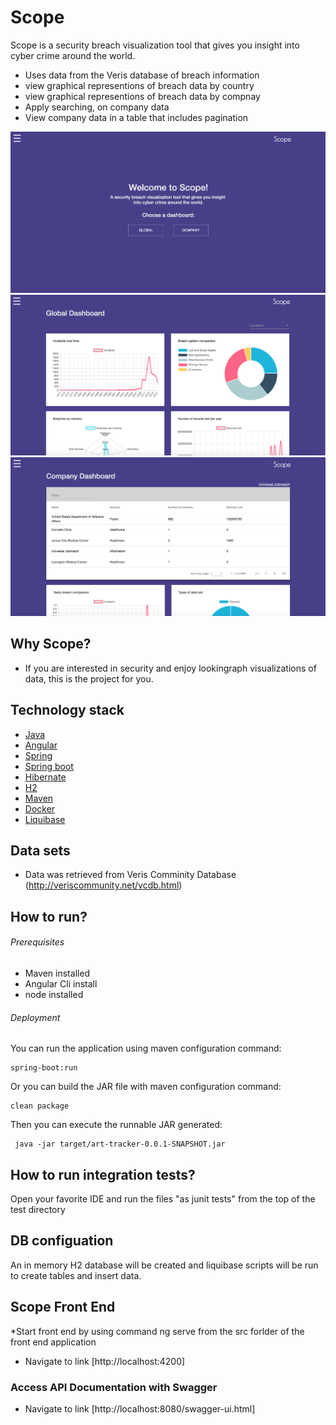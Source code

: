 # Scope

Scope is a security breach visualization tool that gives you insight into cyber crime around the world.
 
  * Uses data from the Veris database of breach information
  * view graphical representions of breach data by country
  * view graphical representions of breach data by compnay
  * Apply searching, on company data
  * View company data in a table that includes pagination
  
  ![alt tag](https://github.com/CodeByAlex/Data-Breach-Visualization/blob/master/images/home-screen.png)
  ![alt tag](https://github.com/CodeByAlex/Data-Breach-Visualization/blob/master/images/global-dash.png)
  ![alt tag](https://github.com/CodeByAlex/Data-Breach-Visualization/blob/master/images/company-dash.png)
 
## Why Scope?

  - If you are interested in security and enjoy lookingraph visualizations of data, this is the project for you.

## Technology stack
 
 * [Java](https://www.java.com/)
 * [Angular](https://angular.io/)
 * [Spring](http://docs.spring.io/)
 * [Spring boot](http://docs.spring.io/spring-boot/)
 * [Hibernate](http://projects.spring.io/spring-data/) 
 * [H2](www.h2database.com)
 * [Maven](https://maven.apache.org/)
 * [Docker](https://www.docker.com/)
 * [Liquibase](https://www.liquibase.org/)

## Data sets

* Data was retrieved from Veris Comminity Database (http://veriscommunity.net/vcdb.html)

## How to run?

###### _Prerequisites_
 * Maven installed
 * Angular Cli install
 * node installed
 
###### _Deployment_
You can run the application using maven configuration command:

```
spring-boot:run
```

Or you can build the JAR file with maven configuration command:
 ```
 clean package
 ```
  
Then you can execute the runnable JAR generated:
 ```
  java -jar target/art-tracker-0.0.1-SNAPSHOT.jar
 ```
 
## How to run integration tests?

Open your favorite IDE and run the files "as junit tests" from the top of the test directory  

## DB configuation

An in memory H2 database will be created and liquibase scripts will be run to create tables and insert data.

## Scope Front End

*Start front end by using command ng serve from the src forlder of the front end application
* Navigate to link [http://localhost:4200]

### Access API Documentation with Swagger

* Navigate to link [http://localhost:8080/swagger-ui.html]
